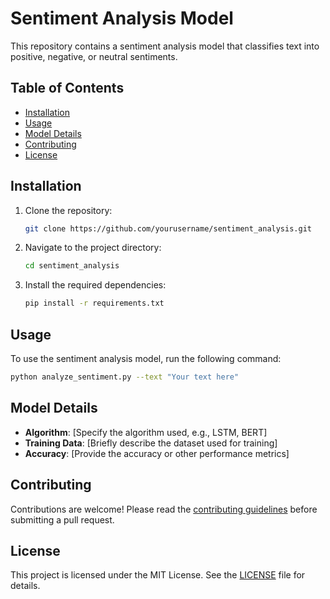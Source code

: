# Sentiment Analysis Model

This repository contains a sentiment analysis model that classifies text into positive, negative, or neutral sentiments.

## Table of Contents
- [Installation](#installation)
- [Usage](#usage)
- [Model Details](#model-details)
- [Contributing](#contributing)
- [License](#license)

## Installation

1. Clone the repository:
    ```sh
    git clone https://github.com/yourusername/sentiment_analysis.git
    ```
2. Navigate to the project directory:
    ```sh
    cd sentiment_analysis
    ```
3. Install the required dependencies:
    ```sh
    pip install -r requirements.txt
    ```

## Usage

To use the sentiment analysis model, run the following command:
```sh
python analyze_sentiment.py --text "Your text here"
```

## Model Details

- **Algorithm**: [Specify the algorithm used, e.g., LSTM, BERT]
- **Training Data**: [Briefly describe the dataset used for training]
- **Accuracy**: [Provide the accuracy or other performance metrics]

## Contributing

Contributions are welcome! Please read the [contributing guidelines](CONTRIBUTING.md) before submitting a pull request.

## License

This project is licensed under the MIT License. See the [LICENSE](LICENSE) file for details.